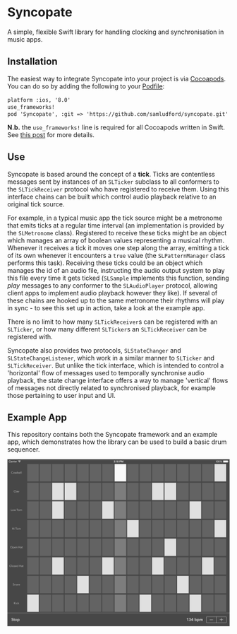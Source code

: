 # Syncopate
A simple, flexible Swift library for handling clocking and synchronisation in music apps.

## Installation
The easiest way to integrate Syncopate into your project is via [Cocoapods](https://guides.cocoapods.org/using/getting-started.html). You can do so by adding the following to your [Podfile](https://guides.cocoapods.org/syntax/podfile.html):

```
platform :ios, '8.0'
use_frameworks!
pod 'Syncopate', :git => 'https://github.com/samludford/syncopate.git'
```

**N.b.** the `use_frameworks!` line is required for all Cocoapods written in Swift. See [this post](http://blog.cocoapods.org/CocoaPods-0.36/) for more details.

## Use

Syncopate is based around the concept of a **tick**. Ticks are contentless messages sent by instances of an `SLTicker` subclass to all conformers to the `SLTickReceiver` protocol who have registered to receive them. Using this interface chains can be built which control audio playback relative to an original tick source. 

For example, in a typical music app the tick source might be a metronome that emits ticks at a regular time interval (an implementation is provided by the `SLMetronome` class). Registered to receive these ticks might be an object which manages an array of boolean values representing a musical rhythm. Whenever it receives a tick it moves one step along the array, emitting a tick of its own whenever it encounters a `true` value (the `SLPatternManager` class performs this task). Receiving these ticks could be an object which manages the id of an audio file, instructing the audio output system to play this file every time it gets ticked (`SLSample` implements this function, sending *play* messages to any conformer to the  `SLAudioPlayer` protocol, allowing client apps to implement audio playback however they like). If several of these chains are hooked up to the same metronome their rhythms will play in sync - to see this set up in action, take a look at the example app.

There is no limit to how many `SLTickReceiver`s can be registered with an `SLTicker`, or how many different `SLTicker`s an `SLTickReceiver` can be registered with.

Syncopate also provides two protocols, `SLStateChanger` and `SLStateChangeListener`, which work in a similar manner to `SLTicker` and `SLTickReceiver`. But unlike the tick interface, which is intended to control a 'horizontal' flow of messages used to temporally synchronise audio playback, the state change interface offers a way to manage 'vertical' flows of messages not directly related to synchronised playback, for example those pertaining to user input and UI.

## Example App

This repository contains both the Syncopate framework and an example app, which demonstrates how the library can be used to build a basic drum sequencer. 

![Alt text](https://github.com/samludford/syncopate/blob/master/Screenshots/beatmachine.png?raw=true "The Beat Machine drum sequencer")
